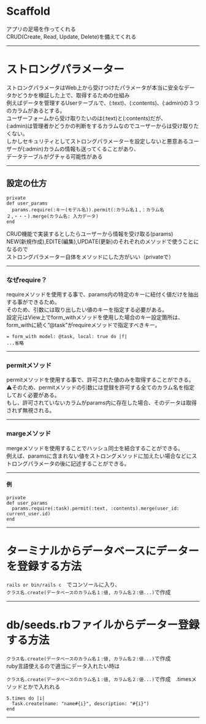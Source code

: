 # Scaffold 
アプリの足場を作ってくれる   
CRUD(Create, Read, Update, Delete)を備えてくれる
***

# ストロングパラメーター
ストロングパラメータはWeb上から受けつけたパラメータが本当に安全なデータかどうかを検証した上で、取得するための仕組み     
例えばデータを管理するUserテーブルで、(:text)、(:contents)、(:admin)の３つのカラムがあるとする。   
ユーザーフォームから受け取りたいのは(:text)と(:contents)だが、    
(:admin)は管理者かどうかの判断をするカラムなのでユーザーからは受け取りたくない。    
しかしセキュリティとしてストロングパラメーターを設定しないと悪意あるユーザーが(:admin)カラムの情報も送ってくることがあり、   
データテーブルがグチャる可能性がある    
***

## 設定の仕方
~~~
private
def user_params
  params.require(:キー(モデル名)).permit(:カラム名１,：カラム名２,・・・).merge(カラム名: 入力データ)
end
~~~
CRUD機能で実装するとしたらユーザーから情報を受け取る(params)    
NEW(新規作成),EDITE(編集),UPDATE(更新)のそれぞれのメソッドで使うことになるので    
ストロングパラメーター自体をメソッドにした方がいい（privateで）  
***

### なぜrequire？
requireメソッドを使用する事で、params内の特定のキーに紐付く値だけを抽出する事ができるため。   
そのため、引数には取り出したい値のキーを指定する必要がある。    
設定元はView上でform_withメソッドを使用した場合のキー設定箇所は、form_withに続く”@task"がrequireメソッドで指定すべきキー。
~~~
= form_with model: @task, local: true do |f|
...省略
~~~
***

### permitメソッド
permitメソッドを使用する事で、許可された値のみを取得することができる。    
⚠️そのため、permitメソッドの引数には登録を許可する全てのカラム名を指定しておく必要がある。   
もし、許可されていないカラムがparams内に存在した場合、そのデータは取得されず無視される。   
***

### margeメソッド
mergeメソッドを使用することでハッシュ同士を結合することができる。   
例えば、paramsに含まれない値をストロングメソッドに加えたい場合などにストロングパラメータの後に記述することができる。
***

#### 例
~~~
private
def user_params
  params.require(:task).permit(:text, :contents).merge(user_id: current_user.id)
end
~~~
***

# ターミナルからデータベースにデーターを登録する方法
`rails or bin/rails c`　でコンソールに入り、   
`クラス名.create(データベースのカラム名１:値, カラム名２:値...)`で作成
***

# db/seeds.rbファイルからデーター登録する方法
`クラス名.create(データベースのカラム名１:値, カラム名２:値...)`で作成    
ruby言語使えるので適当にデータ入れたい時は

`クラス名.create(データベースのカラム名１:値, カラム名２:値...)`で作成　.timesメソッドとかで入れれる
~~~
5.times do |i|
  Task.create(name: "name#{i}", description: "#{i}")
end
~~~
***
